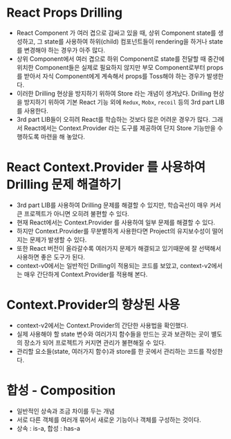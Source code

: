 # React Props Drilling

- React Component 가 여러 겹으로 감싸고 있을 때, 상위 Component state를 생성하고, 그 state를 사용하여 하위(child) 컴포넌트들이 rendering을 하거나 state를 변경해야 하는 경우가 아주 많다.
- 상위 Component에서 여러 겹으로 하위 Component로 state를 전달할 때 중간에 위치한 Component들은 실제로 필요하지 않지만 부모 Component로부터 props를 받아서 자식 Component에게 계속해서 props를 Toss해야 하는 경우가 발생한다.
- 이러한 Drilling 현상을 방지하기 위하여 Store 라는 개념이 생겨났다. Drilling 현상을 방지하기 위하여 기본 React 기능 외에 `Redux`, `Mobx`, `recoil` 등의 3rd part LIB를 사용한다.
- 3rd part LIB들이 오히려 React를 학습하는 것보다 많은 어려운 경우가 많다. 그래서 React에서는 Context.Provider 라는 도구를 제공하여 단지 Store 기능만을 수행하도록 마련을 해 놓았다.

# React Context.Provider 를 사용하여 Drilling 문제 해결하기

- 3rd part LIB를 사용하여 Drilling 문제를 해결할 수 있지만, 학습곡선이 매우 커서 큰 프로젝트가 아니면 오히려 불편할 수 있다.
- 현재 React에서는 Context.Provider 를 사용하여 일부 문제를 해결할 수 있다.
- 하지만 Context.Provider를 무분별하게 사용한다면 Project의 유지보수성이 떨어지는 문제가 발생할 수 있다.
- 또한 React 버전이 올라갈수록 여러가지 문제가 해결되고 있기때문에 잘 선택해서 사용하면 좋은 도구가 된다.
- context-v0에서는 일반적인 Drilling이 적용되는 코드를 보았고, context-v2에서는 매우 간단하게 Context.Provider를 적용해 본다.

# Context.Provider의 향상된 사용

- context-v2에서는 Context.Provider의 간단한 사용법을 확인했다.
- 실제 사용해야 할 state 변수와 여러가지 함수들을 만드는 곳과 보관하는 곳이 별도의 장소가 되어 프로젝트가 커지면 관리가 불편해질 수 있다.
- 관리할 요소들(state, 여러가지 함수)과 store를 한 곳에서 관리하는 코드를 작성한다.

# 합성 - Composition

- 일반적인 상속과 조금 차이를 두는 개념
- 서로 다른 객체를 여러개 묶어서 새로운 기능이나 객체를 구성하는 것이다.
- 상속 : is-a, 합성 : has-a
